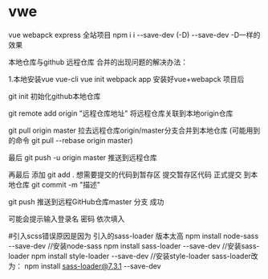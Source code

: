 # vwe
vue webapck  express 全站项目
npm i i --save-dev (-D)
--save-dev -D一样的效果

本地仓库与github 远程仓库 合并的出现问题的解决办法：

1.本地安装vue  vue-cli
vue init webpack app
安装好vue+webapck 项目后

git init 初始化github本地仓库

git remote add origin "远程仓库地址"  将远程仓库关联到本地origin仓库

git pull origin master 拉去远程仓库origin/master分支合并到本地仓库
(可能用到的命令 git pull --rebase origin master)

最后 git push -u origin master   推送到远程仓库

再最后 添加 git add .  想需要提交的代码到暂存区
提交暂存区代码 正式提交 到本地仓库 git commit -m "描述"

git push 推送到远程GitHub仓库master 分支 成功

可能会提示输入登录名 密码 依次填入



#引入scss错误原因是因为 引入的sass-loader 版本太高
npm install node-sass --save-dev 		//安装node-sass 
npm install sass-loader --save-dev 		//安装sass-loader 
npm install style-loader --save-dev 		//安装style-loader
sass-loader改为：
npm install sass-loader@7.3.1 --save-dev

 
